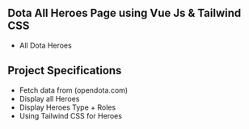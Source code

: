 ## Dota All Heroes Page using Vue Js & Tailwind CSS

- All Dota Heroes

## Project Specifications

- Fetch data from (opendota.com)
- Display all Heroes
- Display Heroes Type + Roles
- Using Tailwind CSS for Heroes

